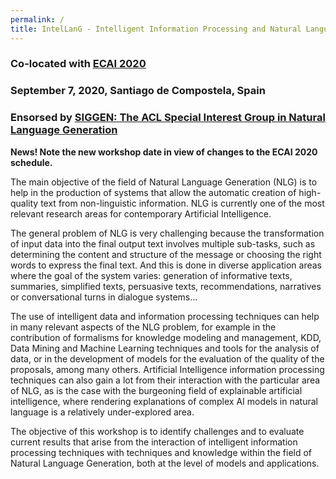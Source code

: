 ```yaml
---
permalink: /
title: IntelLanG - Intelligent Information Processing and Natural Language Generation
---
```


### Co-located with [ECAI 2020](http://ecai2020.eu/)
### September 7, 2020, Santiago de Compostela, Spain
### Ensorsed by [SIGGEN: The ACL Special Interest Group in Natural Language Generation](https://aclweb.org/aclwiki/SIGGEN)

**News! Note the new workshop date in view of changes to the ECAI 2020 schedule.**

The main objective of the field of Natural Language Generation (NLG) is to help in the production of systems that allow the automatic creation of high-quality text from non-linguistic information.  NLG is currently one of the most relevant research areas for contemporary Artificial Intelligence. 

The general problem of NLG is very challenging because the transformation of input data into the final output text involves multiple sub-tasks,  such as determining the content and structure of the message or choosing the right words to express the final text. And this is done in diverse application areas where the goal of the system varies: generation of informative texts, summaries, simplified texts, persuasive texts, recommendations, narratives or conversational turns in dialogue systems…

The use of intelligent data and information processing techniques can help in many relevant aspects of the NLG problem, for example in the contribution of formalisms for knowledge modeling and management, KDD, Data Mining and Machine Learning techniques and tools for the analysis of data, or in the development of models for the evaluation of the quality of the proposals, among many others. Artificial Intelligence information processing techniques can also gain a lot from their interaction with the particular area of ​​NLG, as is the case with the burgeoning field of explainable artificial intelligence, where rendering explanations of complex AI models in natural language is a relatively under-explored area. 

The objective of this workshop is to identify challenges and to evaluate current results that arise from the interaction of intelligent information processing techniques with techniques and knowledge within the field of Natural Language Generation, both at the level of models and applications.
